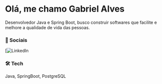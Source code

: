 
# Olá, me chamo Gabriel Alves

Desenvolvedor Java e Spring Boot, busco construir softwares que facilite e melhore a qualidade de vida das pessoas. 

### 🔗 Sociais
[![LinkedIn](https://www.linkedin.com/in/alvesg-dev//)



### 🛠 Tech
Java, SpringBoot, PostgreSQL

